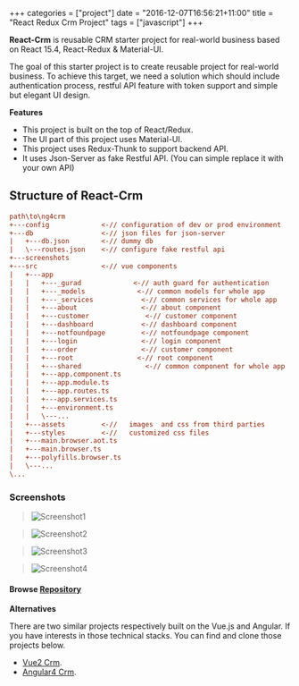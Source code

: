 +++
categories = ["project"]
date = "2016-12-07T16:56:21+11:00"
title = "React Redux Crm Project"
tags = ["javascript"]
+++

**React-Crm** is reusable CRM starter project for real-world business based on React 15.4, React-Redux & Material-UI.


The goal of this starter project is to create reusable project for real-world business. To achieve this target, we need a solution which should include authentication process, restful API feature with token support and simple but elegant UI design. 


__Features__

* This project is built on the top of React/Redux. 
* The UI part of this project uses Material-UI. 
* This project uses Redux-Thunk to support backend API.
* It uses Json-Server as fake Restful API. (You can simple replace it with your own API)

## Structure of React-Crm

``` ini
path\to\ng4crm
+---config             <-// configuration of dev or prod environment
+---db                 <-// json files for json-server
|   +---db.json        <-// dummy db
|   \---routes.json    <-// configure fake restful api
+---screenshots
+---src                <-// vue components 
|   +---app
|   |   +---_gurad             <-// auth guard for authentication
|   |   +---_models             <-// common models for whole app
|   |   +---_services            <-// common services for whole app
|   |   +---about                <-// about component   
|   |   +---customer              <-// customer component
|   |   +---dashboard            <-// dashboard component  
|   |   +---notfoundpage         <-// notfoundpage component  
|   |   +---login                <-// login component  
|   |   +---order                <-// customer component 
|   |   +---root                <-// root component 
|   |   +---shared                <-// common component for whole app
|   |   +---app.component.ts
|   |   +---app.module.ts
|   |   +---app.routes.ts
|   |   +---app.services.ts
|   |   +---environment.ts
|   |   \---...
|   +---assets         <-//   images  and css from third parties
|   +---styles         <-//   customized css files
|   +---main.browser.aot.ts     
|   +---main.browser.ts  
|   +---polyfills.browser.ts  
|   \---...
\...

```


### Screenshots

> ![Screenshot1](/img/rrcrm-screenshot-1.jpg)

> ![Screenshot2](/img/rrcrm-screenshot-2.jpg)

> ![Screenshot3](/img/rrcrm-screenshot-3.jpg)

> ![Screenshot4](/img/rrcrm-screenshot-4.jpg)


#### Browse [Repository](https://github.com/harryho/react-crm.git)



__Alternatives__

There are two similar projects respectively built on the Vue.js and Angular. If you have interests in those technical stacks. You can find and clone those projects below.

* [Vue2 Crm](/project/reetek-vue2-crm/).
* [Angular4 Crm](/project/reetek-angular4-crm).

